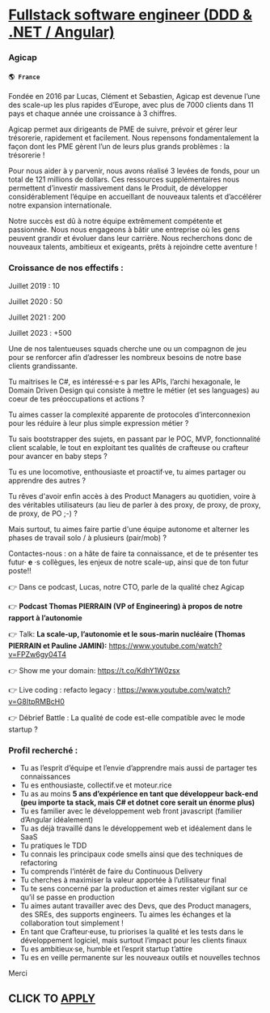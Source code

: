 # [Fullstack software engineer (DDD & .NET / Angular)](https://www.remotewlb.com/apply/fullstack-software-engineer-ddd-net-angular-32608)  
### Agicap  
#### `🌎 France`  

Fondée en 2016 par Lucas, Clément et Sebastien, Agicap est devenue l’une des scale-up les plus rapides d’Europe, avec plus de 7000 clients dans 11 pays et chaque année une croissance à 3 chiffres.

Agicap permet aux dirigeants de PME de suivre, prévoir et gérer leur trésorerie, rapidement et facilement. Nous repensons fondamentalement la façon dont les PME gèrent l’un de leurs plus grands problèmes : la trésorerie !

Pour nous aider à y parvenir, nous avons réalisé 3 levées de fonds, pour un total de 121 millions de dollars. Ces ressources supplémentaires nous permettent d’investir massivement dans le Produit, de développer considérablement l’équipe en accueillant de nouveaux talents et d’accélérer notre expansion internationale.

Notre succès est dû à notre équipe extrêmement compétente et passionnée. Nous nous engageons à bâtir une entreprise où les gens peuvent grandir et évoluer dans leur carrière. Nous recherchons donc de nouveaux talents, ambitieux et exigeants, prêts à rejoindre cette aventure !

### Croissance de nos effectifs :

Juillet 2019 : 10

Juillet 2020 : 50

Juillet 2021 : 200

Juillet 2023 : +500

Une de nos talentueuses squads cherche une ou un compagnon de jeu pour se renforcer afin d’adresser les nombreux besoins de notre base clients grandissante.

Tu maitrises le C#, es intéressé·e·s par les APIs, l’archi hexagonale, le Domain Driven Design qui consiste à mettre le métier (et ses languages) au coeur de tes préoccupations et actions ?

Tu aimes casser la complexité apparente de protocoles d’interconnexion pour les réduire à leur plus simple expression métier ?

Tu sais bootstrapper des sujets, en passant par le POC, MVP, fonctionnalité client scalable, le tout en exploitant tes qualités de crafteuse ou crafteur pour avancer en baby steps ?

Tu es une locomotive, enthousiaste et proactif·ve, tu aimes partager ou apprendre des autres ?

Tu rêves d'avoir enfin accès à des Product Managers au quotidien, voire à des véritables utilisateurs (au lieu de parler à des proxy, de proxy, de proxy, de proxy, de PO ;-) ?

Mais surtout, tu aimes faire partie d'une équipe autonome et alterner les phases de travail solo / à plusieurs (pair/mob) ?

Contactes-nous : on a hâte de faire ta connaissance, et de te présenter tes futur· **e** ·s collègues, les enjeux de notre scale-up, ainsi que de ton futur poste!!

👉 Dans ce podcast, Lucas, notre CTO, parle de la qualité chez Agicap

👉 **Podcast Thomas PIERRAIN (VP of Engineering) à propos de notre rapport à l’autonomie**

👉 Talk: **La scale-up, l’autonomie et le sous-marin nucléaire (Thomas PIERRAIN et Pauline JAMIN):** https://www.youtube.com/watch?v=FPZw6gy04T4

👉 Show me your domain: https://t.co/KdhY1W0zsx

👉 Live coding : refacto legacy : https://www.youtube.com/watch?v=G8ItpRMBcH0

👉 Débrief Battle : La qualité de code est-elle compatible avec le mode startup ?

### Profil recherché :

  * Tu as l’esprit d’équipe et l’envie d’apprendre mais aussi de partager tes connaissances
  * Tu es enthousiaste, collectif.ve et moteur.rice
  * Tu as au moins **5 ans d’expérience en tant que développeur back-end (peu importe ta stack, mais C# et dotnet core serait un énorme plus)**
  * Tu es familier avec le développement web front javascript (familier d’Angular idéalement)
  * Tu as déjà travaillé dans le développement web et idéalement dans le SaaS
  * Tu pratiques le TDD
  * Tu connais les principaux code smells ainsi que des techniques de refactoring
  * Tu comprends l’intérêt de faire du Continuous Delivery
  * Tu cherches à maximiser la valeur apportée à l’utilisateur final
  * Tu te sens concerné par la production et aimes rester vigilant sur ce qu’il se passe en production
  * Tu aimes autant travailler avec des Devs, que des Product managers, des SREs, des supports engineers. Tu aimes les échanges et la collaboration tout simplement !
  * En tant que Crafteur·euse, tu priorises la qualité et les tests dans le développement logiciel, mais surtout l’impact pour les clients finaux
  * Tu es ambitieux·se, humble et l’esprit startup t’attire
  * Tu es en veille permanente sur les nouveaux outils et nouvelles technos

Merci

  
## CLICK TO [APPLY](https://www.remotewlb.com/apply/fullstack-software-engineer-ddd-net-angular-32608)


